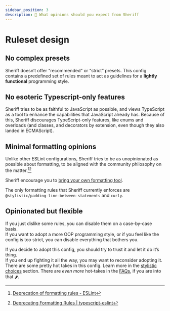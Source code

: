 ```yaml
---
sidebar_position: 3
description: 📐 What opinions should you expect from Sheriff
---
```


# Ruleset design

## No complex presets

Sheriff doesn’t offer “recommended” or “strict” presets. This config contains a predefined set of rules meant to act as guidelines for a **lightly functional** programming style.

## No esoteric Typescript-only features

Sheriff tries to be as faithful to JavaScript as possible, and views TypeScript as a tool to enhance the capabilities that JavaScript already has. Because of this, Sheriff discourages TypeScript-only features, like enums and overloads (and classes, and decorators by extension, even though they also landed in ECMAScript).

## Minimal formatting opinions

Unlike other ESLint configurations, Sheriff tries to be as unopinionated as possible about formatting, to be aligned with the community philosophy on the matter.[^1][^2]

Sheriff encourage you to [bring your own formatting tool](../prettier-support.md#other-formatting-options).

The only formatting rules that Sheriff currently enforces are `@stylistic/padding-line-between-statements` and `curly`.

## Opinionated but flexible

If you just dislike some rules, you can disable them on a case-by-case basis.<br />
If you want to adopt a more OOP programming style, or if you feel like the config is too strict, you can disable everything that bothers you.

If you decide to adopt this config, you should try to trust it and let it do it’s thing.<br />
If you end up fighting it all the way, you may want to reconsider adopting it.
There are some pretty hot takes in this config. Learn more in the [stylistic choices](./stylistic-choices.md) section. There are _even more_ hot-takes in the [FAQs](../faq.md), if you are into that 🌶️.

[^1]: [Deprecation of formatting rules - ESLint](https://eslint.org/blog/2023/10/deprecating-formatting-rules)

[^2]: [Deprecating Formatting Rules | typescript-eslint](https://typescript-eslint.io/blog/deprecating-formatting-rules/)
